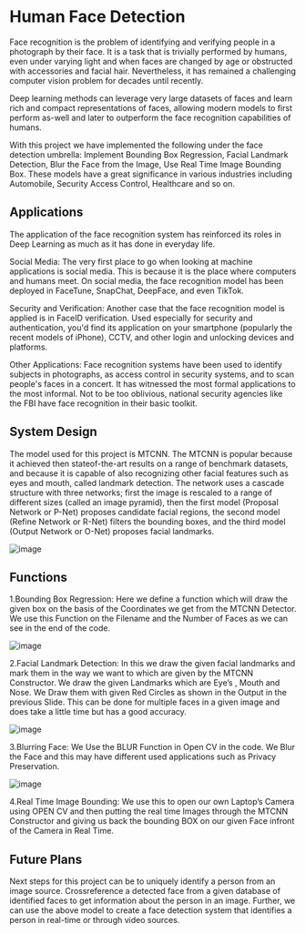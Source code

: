 
# Human Face Detection

Face recognition is the problem of identifying and verifying people in a photograph by their face. It is
a task that is trivially performed by humans, even under varying light and when faces are changed by
age or obstructed with accessories and facial hair. Nevertheless, it has remained a challenging
computer vision problem for decades until recently.


Deep learning methods can leverage very large datasets of faces and learn rich and compact
representations of faces, allowing modern models to first perform as-well and later to outperform the
face recognition capabilities of humans.


With this project we have implemented the following under the face detection umbrella: Implement
Bounding Box Regression, Facial Landmark Detection, Blur the Face from the Image, Use Real Time
Image Bounding Box. These models have a great significance in various industries including
Automobile, Security Access Control, Healthcare and so on.



## Applications

The application of the face recognition system has reinforced its roles in Deep Learning as much as
it has done in everyday life.

Social Media: The very first place to go when looking at machine applications is social media. This
is because it is the place where computers and humans meet. On social media, the face recognition
model has been deployed in FaceTune, SnapChat, DeepFace, and even TikTok.

Security and Verification: Another case that the face recognition model is applied is in FaceID
verification. Used especially for security and authentication, you'd find its application on your
smartphone (popularly the recent models of iPhone), CCTV, and other login and unlocking devices
and platforms.

Other Applications: Face recognition systems have been used to identify subjects in photographs, as
access control in security systems, and to scan people's faces in a concert. It has witnessed the most
formal applications to the most informal. Not to be too oblivious, national security agencies like the
FBI have face recognition in their basic toolkit. 


## System Design

The model used for this project is MTCNN. The MTCNN is popular because it achieved then stateof-the-art results on a range of benchmark datasets, and because it is capable of also recognizing
other facial features such as eyes and mouth, called landmark detection. The network uses a cascade
structure with three networks; first the image is rescaled to a range of different sizes (called an
image pyramid), then the first model (Proposal Network or P-Net) proposes candidate facial
regions, the second model (Refine Network or R-Net) filters the bounding boxes, and the third
model (Output Network or O-Net) proposes facial landmarks.

![image](https://user-images.githubusercontent.com/87512533/204122300-e44d7ec1-37d3-41ff-ae79-10fe94f3d1ff.png)



## Functions

1.Bounding Box Regression:
Here we define a function which will draw the given box on the basis of the Coordinates we get from the MTCNN Detector. We use this Function on the Filename and the
Number of Faces as we can see in the end of the code. 

![image](https://user-images.githubusercontent.com/87512533/204122311-8b5e2e42-cbb3-4a72-9bfe-9e4896fb4782.png)


2.Facial Landmark Detection: In this we draw the given facial landmarks and mark them in the way
we want to which are given by the MTCNN Constructor. We draw the given Landmarks which are
Eye’s , Mouth and Nose. We Draw them with given Red Circles as shown in the Output in the
previous Slide. This can be done for multiple faces in a given image and does take a little time but
has a good accuracy.

![image](https://user-images.githubusercontent.com/87512533/204122320-2c3394e6-4080-40e1-9686-8b53a679bee7.png)


3.Blurring Face: We Use the BLUR Function in Open CV in the code. We Blur the Face and this may
have different used applications such as Privacy Preservation.

![image](https://user-images.githubusercontent.com/87512533/204122336-a0b08e7e-fe10-448f-924b-5f7ab4364cbb.png)


4.Real Time Image Bounding: We use this to open our own Laptop’s Camera using OPEN CV and
then putting the real time Images through the MTCNN Constructor and giving us back the
bounding BOX on our given Face infront of the Camera in Real Time.


## Future Plans
Next steps for this project can be to uniquely identify a person from an image source. Crossreference a detected face from a given database of identified faces to get information about the
person in an image. Further, we can use the above model to create a face detection system that
identifies a person in real-time or through video sources.
